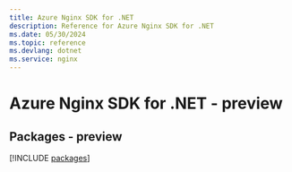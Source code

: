 ```yaml
---
title: Azure Nginx SDK for .NET
description: Reference for Azure Nginx SDK for .NET
ms.date: 05/30/2024
ms.topic: reference
ms.devlang: dotnet
ms.service: nginx
---
```

# Azure Nginx SDK for .NET - preview
## Packages - preview
[!INCLUDE [packages](nginx-index.md)]
